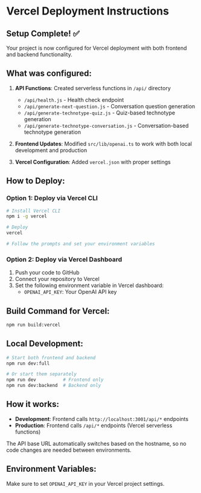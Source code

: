 # Vercel Deployment Instructions

## Setup Complete! ✅

Your project is now configured for Vercel deployment with both frontend and backend functionality.

## What was configured:

1. **API Functions**: Created serverless functions in `/api/` directory
   - `/api/health.js` - Health check endpoint
   - `/api/generate-next-question.js` - Conversation question generation
   - `/api/generate-technotype-quiz.js` - Quiz-based technotype generation
   - `/api/generate-technotype-conversation.js` - Conversation-based technotype generation

2. **Frontend Updates**: Modified `src/lib/openai.ts` to work with both local development and production

3. **Vercel Configuration**: Added `vercel.json` with proper settings

## How to Deploy:

### Option 1: Deploy via Vercel CLI
```bash
# Install Vercel CLI
npm i -g vercel

# Deploy
vercel

# Follow the prompts and set your environment variables
```

### Option 2: Deploy via Vercel Dashboard
1. Push your code to GitHub
2. Connect your repository to Vercel
3. Set the following environment variable in Vercel dashboard:
   - `OPENAI_API_KEY`: Your OpenAI API key

## Build Command for Vercel:
```bash
npm run build:vercel
```

## Local Development:
```bash
# Start both frontend and backend
npm run dev:full

# Or start them separately
npm run dev          # Frontend only
npm run dev:backend  # Backend only
```

## How it works:

- **Development**: Frontend calls `http://localhost:3001/api/*` endpoints
- **Production**: Frontend calls `/api/*` endpoints (Vercel serverless functions)

The API base URL automatically switches based on the hostname, so no code changes are needed between environments.

## Environment Variables:
Make sure to set `OPENAI_API_KEY` in your Vercel project settings. 